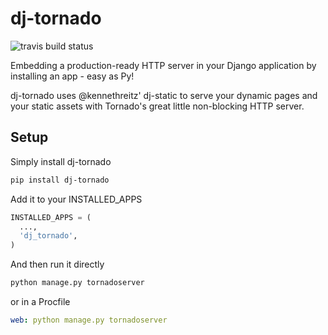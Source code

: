 dj-tornado
==========

![travis build status](https://travis-ci.org/weargoggles/django-tornado.svg?branch=master)

Embedding a production-ready HTTP server in your Django application by installing an app - easy as Py!

dj-tornado uses @kennethreitz' dj-static to serve your dynamic pages and your static assets with Tornado's great little non-blocking HTTP server.

Setup
-----

Simply install dj-tornado

```bash
pip install dj-tornado
```

Add it to your INSTALLED_APPS

```python
INSTALLED_APPS = (
  ...,
  'dj_tornado',
)
```
And then run it directly
```bash
python manage.py tornadoserver
```
or in a Procfile
```yaml
web: python manage.py tornadoserver
```
